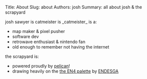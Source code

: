 Title: About
Slug: about
Authors: josh
Summary: all about josh & the scrapyard

josh sawyer is catmeister is \_catmeister\_ is a:

- map maker & pixel pusher
- software dev
- retrowave enthusiast & nintendo fan
- old enough to remember not having the internet

the scrapyard is:

- powered proudly by <a href="https://blog.getpelican.com/" target="_blank" rel="nofollow">pelican</a>!
- drawing heavily on the <a href="https://lospec.com/palette-list/en4" target="_blank" rel="nofollow">the EN4 palette</a> by <a href="https://twitter.com/ENDESGA" target="_blank" rel="nofollow">ENDESGA</a>
